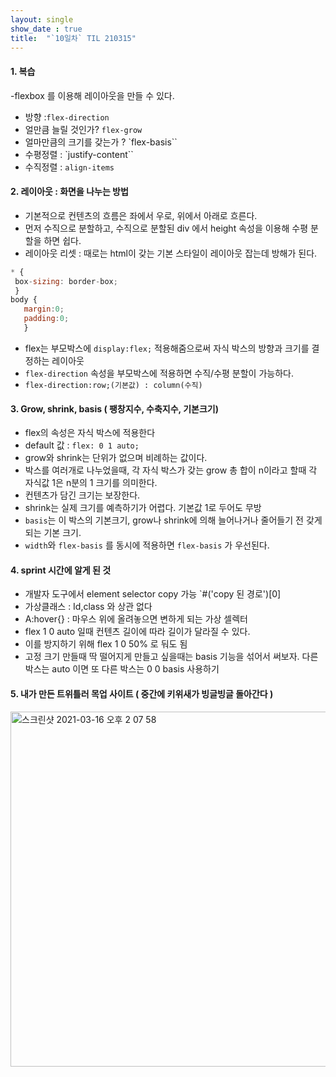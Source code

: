 ```yaml
---
layout: single
show_date : true
title:  "`10일차` TIL 210315"
---
```


#### 1. 복습
-flexbox 를 이용해 레이아웃을 만들 수 있다.
  * 방향 :`flex-direction `
  * 얼만큼 늘릴 것인가? `flex-grow`
  * 얼마만큼의 크기를 갖는가 ? `flex-basis``
  * 수평정렬 : `justify-content``
  * 수직정렬 : `align-items`

#### 2. 레이아웃 : 화면을 나누는 방법
- 기본적으로 컨텐츠의 흐름은 좌에서 우로, 위에서 아래로 흐른다.
- 먼저 수직으로 분할하고, 수직으로 분할된 div 에서 height 속성을 이용해 수평 분할을 하면 쉽다.
- 레이아웃 리셋 : 때로는 html이 갖는 기본 스타일이 레이아웃 잡는데 방해가 된다.

```javascript
* {
 box-sizing: border-box;
 }
body {
   margin:0;
   padding:0;
   }
```

- flex는 부모박스에 `display:flex;` 적용해줌으로써 자식 박스의 방향과 크기를 결정하는 레이아웃
- `flex-direction` 속성을 부모박스에 적용하면 수직/수평 분할이 가능하다.
- `flex-direction:row;(기본값) : column(수직)`


#### 3. Grow, shrink, basis ( 팽창지수, 수축지수, 기본크기)
- flex의 속성은 자식 박스에 적용한다
- default 값 : `flex: 0 1 auto;`
- grow와 shrink는 단위가 없으며 비례하는 값이다.
- 박스를 여러개로 나누었을때, 각 자식 박스가 갖는 grow 총 합이 n이라고 할때 각 자식값 1은 n분의 1 크기를 의미한다.
- 컨텐츠가 담긴 크기는 보장한다.
- shrink는 실제 크기를 예측하기가 어렵다. 기본값 1로 두어도 무방
- `basis`는 이 박스의 기본크기, grow나 shrink에 의해 늘어나거나 줄어들기 전 갖게되는 기본 크기.
- `width`와 `flex-basis` 를 동시에 적용하면 `flex-basis` 가 우선된다.

#### 4. sprint 시간에 알게 된 것
- 개발자 도구에서 element selector copy 가능 `#('copy 된 경로')[0]
- 가상클래스 : Id,class 와 상관 없다
- A:hover{} : 마우스 위에 올려놓으면 변하게 되는 가상 셀렉터
- flex 1 0 auto 일때 컨텐츠 길이에 따라 길이가 달라질 수 있다.
- 이를 방지하기 위해 flex 1 0 50% 로 둬도 됨
- 고정 크기 만들때 딱 떨어지게 만들고 싶을때는 basis 기능을 섞어서 써보자. 다른 박스는 auto 이면 또 다른 박스는 0 0 basis 사용하기


#### 5. 내가 만든 트위틀러 목업 사이트 ( 중간에 키위새가 빙글빙글 돌아간다 )
<img width="568" alt="스크린샷 2021-03-16 오후 2 07 58" src="https://user-images.githubusercontent.com/79474304/111258824-165bd980-8661-11eb-8c6b-0587f1df23c4.png">

